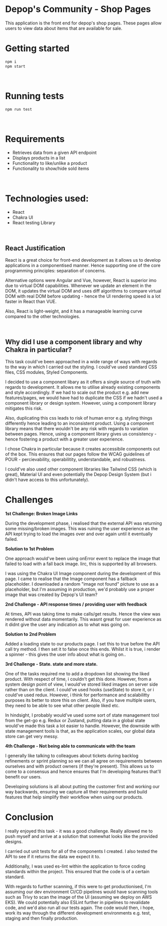 # <b> Depop's Community - Shop Pages </b>

This application is the front end for depop's shop pages. These pages allow users to view data about items that are available for sale.

# <b> Getting started </b>

```sh
npm i
npm start
```

</br>

# <b> Running tests </b>

```sh
npm run test
```

<br>

# <b> Requirements </b>

- Retrieves data from a given API endpoint
- Displays products in a list
- Functionality to like/unlike a product
- Functionality to show/hide sold items

<br>

# <b> Technologies used:</b>

- React
- Chakra UI
- React testing Library

<br/>

## <b> React Justification </b>

React is a great choice for front-end development as it allows us to develop applications in a componentised manner. Hence supporting one of the core programming principles: separation of concerns.

Alternative options were Angular and Vue, however, React is superior imo due to virtual DOM capabilities. Whenever we update an element in the DOM, it updates the virtual DOM and uses diff algorithms to compare virtual DOM with real DOM before updating - hence the UI rendering speed is a lot faster in React than VUE.

Also, React is light-weight, and it has a manageable learning curve compared to the other technologies.

 <br/>

## <b> Why did I use a component library and why Chakra in particular? </b>

This task could've been approached in a wide range of ways with regards to the way in which I carried out the styling. I could've used standard CSS files, CSS modules, Styled Components.

I decided to use a component libary as it offers a single source of truth with regards to development. It allows me to utilise already existing components and style accordingly. If we had to scale out the product e.g. add new features/pages, we would have had to duplicate the CSS if we hadn't used a component library or design system. However, using a component library mitigates this risk.

Also, duplicating this css leads to risk of human error e.g. styling things differently hence leading to an inconsistent product. Using a component library means that there wouldn't be any risk with regards to variation between pages. Hence, using a component library gives us consistency - hence fostering a product with a greater user experience.

I chose Chakra in particular because it creates accessibile components out of the box. This ensures that our pages follow the WCAG guidelines of POUR - percievability, operabilitity, understandable, and robustness.

I could've also used other component libraries like Tailwind CSS (which is great), Material UI and even potentially the Depop Design System (but i didn't have access to this unfortunately).

# <b> Challenges </b>

<b>1st Challenge: Broken Image Links </b>

During the development phase, i realised that the external API was returning some missing/broken images. This was ruining the user experience as the API kept trying to load the images over and over again until it eventually failed.

<b> Solution to 1st Problem </b>

One approach would've been using onError event to replace the image that failed to load with a fall back image. Iirc, this is supported by all browsers.

I was using the Chakra UI Image component during the development of this page. I came to realise that the Image component has a fallback placeholder. I downloaded a random "image not found" picture to use as a placeholder, but I'm assuming in production, we'd probably use a proper image that was created by Depop's UI team?

<b>2nd Challenge - API response times / providing user with feedback </b>

At times, API was taking time to make calls/get results. Hence the view was rendered without data momentarily. This wasnt great for user experience as it didnt give the user any indication as to what was going on.

<b> Solution to 2nd Problem
</b>

Added a loading state to our products page. I set this to true before the API call try method. I then set it to false once this ends. Whilst it is true, i render a spinner - this gives the user info about what is going on..

<b> 3rd Challenge - State. state and more state. </b>

One of the tasks required me to add a dropdown list showing the liked product. With respect of time, i couldn't get this done. However, from a system design point of view, I would've stored liked images on server side rather than on the client. I could've used hooks (useState)
to store it, or i could've used redux. However, i think for performance and scalabilitty purposes its better to store this on client. Also, if you have multiple users, they need to be able to see what other people liked etc.

In hindsight, I probably would've used some sort of state management tool from the get-go e.g. Redux or Zustand, putting data in a global state would've made this task a lot easier to handle. However, the downside with state management tools is that, as the application scales, our global data store can get very messy.

<b> 4th Challenge - Not being able to communicate with the team </b>

I generally like talking to colleagues about tickets during backlog refinements or sprint planning so we can all agree on requirements between ourselves and with product owners (if they're present). This allows us to come to a consensus and hence ensures that I'm developing features that'll benefit our users.

Developing solutions is all about putting the customer first and working our way backwards, ensuring we capture all their requirements and build features that help simplify their workflow when using our products.

# <b> Conclusion </b>

I really enjoyed this task - it was a good challenge. Really allowed me to push myself and arrive at a solution that somewhat looks like the provided designs.

I carried out unit tests for all of the components I created. I also tested the API to see if it returns the data we expect it to.

Additionally, I was used es-lint within the application to force coding standards within the project. This ensured that the code is of a certain standard.

With regards to further scanning, if this were to get productionised, I'm assuming our dev environment CI/CD pipelines would have scanning tools such as Trivy to scan the image of the UI (assuming we deploy on AWS EKS). We could potentially also ESLint further in pipelines to revalidate code, and we'd also run all our tests again. The code would then, i hope, work its way through the different development environments e.g. test, staging and then finally production.
